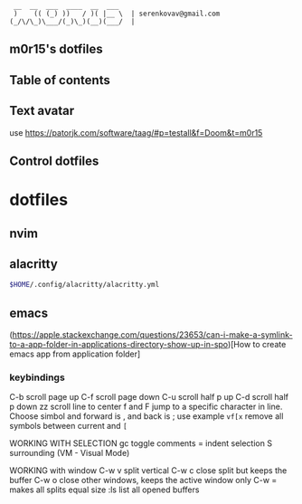 ```
 __  __  ___  ____  __  ___ 
 )    (( (_) ))   / )( |__ \  | serenkovav@gmail.com
(_/\/\_)\___/(_)\_)(__)(___/  |

```

m0r15's dotfiles
-----------------

## Table of contents


## Text avatar
use https://patorjk.com/software/taag/#p=testall&f=Doom&t=m0r15

## Control dotfiles

# dotfiles


## nvim

## alacritty

``` sh
$HOME/.config/alacritty/alacritty.yml
```

## emacs
(https://apple.stackexchange.com/questions/23653/can-i-make-a-symlink-to-a-app-folder-in-applications-directory-show-up-in-spo)[How to create emacs app from application folder]

### keybindings
C-b scroll page up
C-f scroll page down
C-u scroll half p up
C-d scroll half p down
zz scroll line to center
f and F jump to a specific character in line. Choose simbol and forward is , and back is ;
    use example `vf[x` remove all symbols between current and `[`

WORKING WITH SELECTION
gc toggle comments
=  indent selection
S surrounding (VM - Visual Mode)

WORKING with window
C-w v split vertical
C-w c close split but keeps the buffer
C-w o close other windows, keeps the active window only
C-w = makes all splits equal size
:ls list all opened buffers
